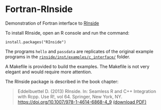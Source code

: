 # Fortran-RInside

Demonstration of Fortran interface to [RInside](https://github.com/eddelbuettel/rinside)

To install RInside, open an R console and run the command:

```
install.packages("RInside")
```

The programs `hello` and `passdata` are replicates of the original example programs in the [`rinside/inst/examples/c_interface/`](https://github.com/eddelbuettel/rinside/tree/master/inst/examples/c_interface) folder.

A Makefile is provided to build the examples. The Makefile is not very elegant and would require more attention.

The RInside package is described in the book chapter:

> Eddelbuettel D. (2013) RInside. In: Seamless R and C++ Integration with Rcpp. Use R!, vol 64. Springer, New York, NY. https://doi.org/10.1007/978-1-4614-6868-4_9 [(download PDF)](https://link.springer.com/content/pdf/10.1007%2F978-1-4614-6868-4.pdf)